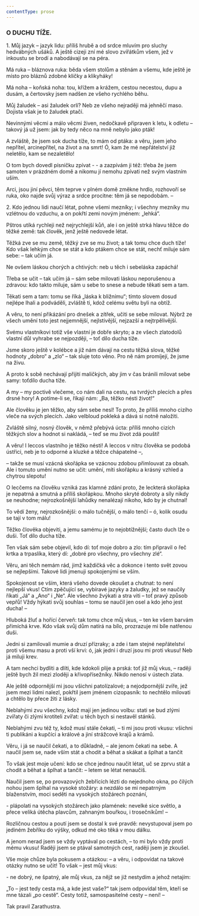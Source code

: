 ```yaml
---
contentType: prose
---
```


### O DUCHU TÍŽE.

1\. Můj jazyk – jazyk lidu: příliš hrubě a od srdce mluvím pro sluchy hedvábných ušáků. A ještě cizeji zní mé slovo zvířátkům všem, jež v inkoustu se brodí a nabodávají se na péra. 

Má ruka – bláznova ruka: běda všem stolům a stěnám a všemu, kde ještě je místo pro bláznů zdobné kličky a klikyháky! 

Má noha – koňská noha: tou, křížem a krážem, cestou necestou, dupu a dusám, a čertovsky jsem nadšen ze všeho rychlého běhu.

Můj žaludek – asi žaludek orlí? Neb ze všeho nejraději má jehněčí maso. Dojista však je to žaludek ptačí.

Nevinnými věcmi a málo věcmi živen, nedočkavě připraven k letu, k odletu – takový já už jsem: jak by tedy něco na mně nebylo jako pták!

A zvláště, že jsem sok ducha tíže, to mám od ptáka: a věru, jsem jeho nepřítel, arcinepřítel, na život a na smrt! Ó, kam že mé nepřátelství již neletělo, kam se nezaletělo!

O tom bych dovedl písničku zpívat - - a zazpívám ji též: třeba že jsem samoten v prázdném domě a nikomu jí nemohu zpívati než svým vlastním uším.

Arci, jsou jiní pěvci, těm teprve v plném domě změkne hrdlo, rozhovoří se ruka, oko najde svůj výraz a srdce procitne: těm já se nepodobám. –

  

2\. Kdo jednou lidi naučí létat, pohne všemi mezníky; i všechny mezníky mu vzlétnou do vzduchu, a on pokřtí zemi novým jménem: „lehká“.

Pštros utíká rychleji než nejrychlejší kůň, ale i on ještě strká hlavu těžce do těžké země: tak člověk, jenž ještě nedovede létat.

Těžká zve se mu země, těžký zve se mu život; a tak tomu chce duch tíže! Kdo však lehkým chce se stát a kdo ptákem chce se stát, nechť miluje sám sebe: – tak učím já.

Ne ovšem láskou chorých a chtivých: neb u těch i sebeláska zapáchá!

Třeba se učit – tak učím já – sám sebe milovati láskou neporušenou a zdravou: kdo takto miluje, sám u sebe to snese a nebude těkati sem a tam.

Těkati sem a tam: tomu se říká „láska k bližnímu“; tímto slovem dosud nejlépe lhali a podváděli, zvláště ti, kdož celému světu byli na obtíž.

A věru, to není přikázání pro dnešek a zítřek, učiti se sebe milovat. Nýbrž ze všech umění toto jest nejjemnější, nejlstivější, nejzazší a nejtrpělivější.

Svému vlastníkovi totiž vše vlastní je dobře skryto; a ze všech zlatodolů vlastní důl vyhrabe se nejpozději, – toť dílo ducha tíže.

Jsme skoro ještě v kolébce a již nám dávají na cestu těžká slova, těžké hodnoty „dobro“ a „zlo“ – tak sluje toto věno. Pro ně nám promíjejí, že jsme na živu.

A proto k sobě nechávají přijití maličkých, aby jim v čas bránili milovat sebe samy: toťdílo ducha tíže.

A my – my poctivě vlečeme, co nám dali na cestu, na tvrdých plecích a přes drsné hory! A potíme-li se, říkají nám: „Ba, těžko nésti život!“

Ale člověku je jen těžko, aby sám sebe nesl! To proto, že příliš mnoho cizího vleče na svých plecích. Jako velbloud pokleká a dává si notně naložiti.

Zvláště silný, nosný člověk, v němž přebývá úcta: příliš mnoho cizích těžkých slov a hodnot si nakládá, – teď se mu život zdá pouští!

A věru! I leccos vlastního je těžko nésti! A leccos v nitru člověka se podobá ústřici, neb je to odporné a kluzké a těžce chápatelné –,

– takže se musí vzácná skořápka se vzácnou zdobou přimlouvat za obsah. Ale i tomuto umění nutno se učit: umění, míti skořápku a krásný vzhled a chytrou slepotu!

O lecčems na člověku vzniká zas klamné zdání proto, že leckterá skořápka je nepatrná a smutná a příliš skořápkou. Mnoho skryté dobroty a síly nikdy se neuhodne; nejrozkošnější lahůdky nenalézají nikoho, kdo by je chutnal!

To vědí ženy, nejrozkošnější: o málo tučnější, o málo tenčí – ó, kolik osudu se tají v tom málu!

Těžko člověka objeviti, a jemu samému je to nejobtížnější; často duch lže o duši. Toť dílo ducha tíže.

Ten však sám sebe objevil, kdo dí: toť moje dobro a zlo: tím připravil o řeč krtka a trpaslíka, který dí: „dobré pro všechny, pro všechny zlé“.

Věru, ani těch nemám rád, jimž každičká věc a dokonce i tento svět zovou se nejlepšími. Takové lidi jmenuji spokojenými se vším.

Spokojenost se vším, která všeho dovede okoušet a chutnat: to není nejlepší vkus! Ctím zpěčující se, vybíravé jazyky a žaludky, jež se naučily říkati „Já“ a „Ano“ i „Ne“. Ale všechno žvýkati a stra viti – toť pravý způsob vepřů! Vždy hýkati svůj souhlas – tomu se naučil jen osel a kdo jeho jest ducha! –

Hluboká žluť a hořící červeň: tak tomu chce můj vkus, – ten ke všem barvám přimíchá krve. Kdo však svůj dům natírá na bílo, prozrazuje mi bíle natřenou duši.

Jedni si zamilovali mumie a druzí přízraky; a zde i tam stejné nepřátelství proti všemu masu a proti vší krvi: ó, jak jedni i druzí jsou mi proti vkusu! Neb já miluji krev.

A tam nechci bydliti a dlíti, kde kdokoli plije a prská: toť již můj vkus, – raději ještě bych žil mezi zloději a křivopřísežníky. Nikdo nenosí v ústech zlata.

Ale ještě odpornější mi jsou všichni patolízalové; a nejodpornější zvíře, jež jsem mezi lidmi nalezl, pokřtil jsem jménem cizopasník: to nechtělo milovati a chtělo by přece žiti z lásky.

Neblahými zvu všechny, kdož mají jen jedinou volbu: stati se bud zlými zvířaty či zlými krotiteli zvířat: u těch bych si nestavěl stánků.

Neblahými zvu též ty, kdož musí stále čekati, – ti mi jsou proti vkusu: všichni ti publikáni a kupčíci a králové a jiní strážcové krajů a krámů.

Věru, i já se naučil čekati, a to důkladně, – ale jenom čekati na sebe. A naučil jsem se, nade vším stát a chodit a běhat a skákat a šplhat a tančit

To však jest moje učení: kdo se chce jednou naučit létat, uč se zprvu stát a chodit a běhat a šplhat a tančit: – letem se létat nenaučíš.

Naučil jsem se, po provazových žebřících lézti do nejednoho okna, po čilých nohou jsem šplhal na vysoké stožáry: a nezdálo se mi nepatrným blaženstvím, moci seděti na vysokých stožárech poznání,

\- plápolati na vysokých stožárech jako plamének: nevelké sice světlo, a přece veliká útěcha plavcům, zahnaným bouřkou, i trosečníkům! –

Rozličnou cestou a poutí jsem se dostal k své pravdě: nevystupoval jsem po jediném žebříku do výšky, odkud mé oko těká v mou dálku.

A jenom nerad jsem se vždy vyptával po cestách, – to mi bylo vždy proti mému vkusu! Raději jsem se ptával samotných cest, raději jsem je zkoušel.

Vše moje chůze byla pokusem a otázkou: – a věru, i odpovídat na takové otázky nutno se učit! To však – jest můj vkus:

\- ne dobrý, ne špatný, ale můj vkus, za nějž se již nestydím a jehož netajím:

„To – jest tedy cesta má, a kde jest vaše?“ tak jsem odpovídal těm, kteří se mne tázali „po cestě“. Cesty totiž, samospasitelné cesty – není! –

  

Tak pravil Zarathustra.
